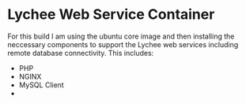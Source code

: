 # Lychee Web Service Container

For this build I am using the ubuntu core image and then installing the neccessary components to support the Lychee web services including remote database connectivity. This includes:

* PHP
* NGINX
* MySQL Client
* 